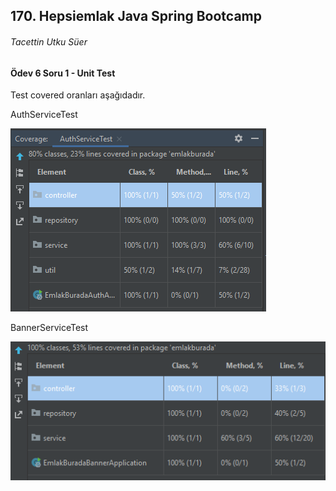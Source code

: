 ##  170. Hepsiemlak Java Spring Bootcamp

###### Tacettin Utku Süer



#### Ödev 6 Soru 1 - Unit Test



Test covered oranları aşağıdadır.



AuthServiceTest

![AuthServiceTest](sekiller/AuthServiceTest.png)



BannerServiceTest

![BannerServiceTest](sekiller/BannerServiceTest.PNG)
